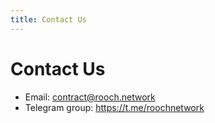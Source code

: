 ```yaml
---
title: Contact Us
---
```


# Contact Us

* Email: contract@rooch.network
* Telegram group: https://t.me/roochnetwork
